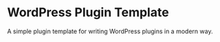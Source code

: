 # WordPress Plugin Template

A simple plugin template for writing WordPress plugins in a modern way.
